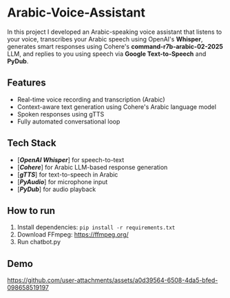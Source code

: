# Arabic-Voice-Assistant

In this project I developed an Arabic-speaking voice assistant that listens to your voice, transcribes your Arabic speech using OpenAI's **Whisper**, generates smart responses using Cohere's **command-r7b-arabic-02-2025** LLM, and replies to you using speech via **Google Text-to-Speech** and **PyDub**.

## Features

- Real-time voice recording and transcription (Arabic)
- Context-aware text generation using Cohere's Arabic language model
- Spoken responses using gTTS
- Fully automated conversational loop

## Tech Stack

- [_**OpenAI Whisper**_] for speech-to-text
- [_**Cohere**_] for Arabic LLM-based response generation
- [_**gTTS**_] for text-to-speech in Arabic
- [_**PyAudio**_] for microphone input
- [_**PyDub**_] for audio playback

## How to run
1. Install dependencies: `pip install -r requirements.txt`
2. Download FFmpeg: https://ffmpeg.org/
3. Run chatbot.py

## Demo


https://github.com/user-attachments/assets/a0d39564-6508-4da5-bfed-098658519197

